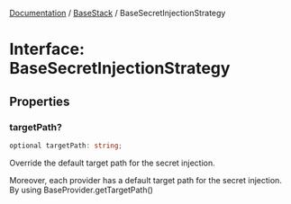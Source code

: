 [Documentation](../../index.md) / [BaseStack](../index.md) / BaseSecretInjectionStrategy

# Interface: BaseSecretInjectionStrategy

## Properties

### targetPath?

```ts
optional targetPath: string;
```

Override the default target path for the secret injection.

Moreover, each provider has a default target path for the secret injection.
By using BaseProvider.getTargetPath()
